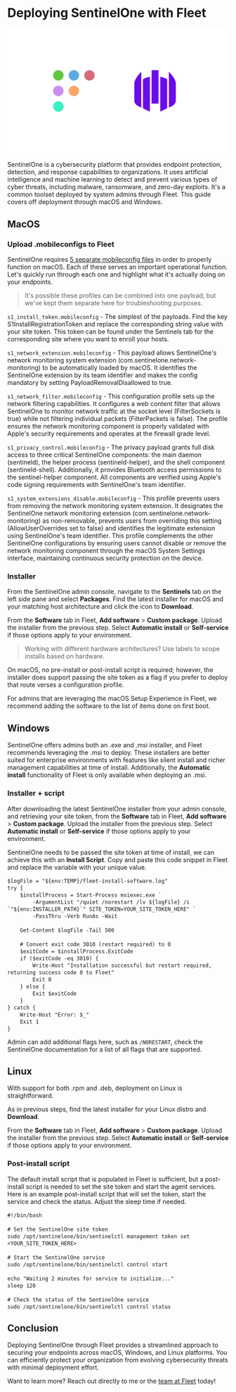 # Deploying SentinelOne with Fleet

![Fleet and SentinelOne](../website/assets/images/articles/installing-sentinel-one-with-fleet-1600x900.png)

SentinelOne is a cybersecurity platform that provides endpoint protection, detection, and response capabilities to organizations. It uses artificial intelligence and machine learning to detect and prevent various types of cyber threats, including malware, ransomware, and zero-day exploits. It's a common toolset deployed by system admins through Fleet. This guide covers off deployment through macOS and Windows.

## MacOS

### Upload .mobileconfigs to Fleet

SentinelOne requires [5 separate mobileconfig files](https://github.com/harrisonravazzolo/Bluth-Company-GitOps/tree/main/lib/macos/SentinelOne) in order to properly function on macOS. Each of these serves an important operational function. Let's quickly run through each one and highlight what it's actually doing on your endpoints.

> It's possible these profiles can be combined into one payload, but we've kept them separate here for troubleshooting purposes.

`s1_install_token.mobileconfig` - The simplest of the payloads. Find the key S1InstallRegistrationToken and replace the corresponding string value with your site token. This token can be found under the Sentinels tab for the corresponding site where you want to enroll your hosts.

`s1_network_extension.mobileconfig` - This payload allows SentinelOne's network monitoring system extension (com.sentinelone.network-monitoring) to be automatically loaded by macOS. It identifies the SentinelOne extension by its team identifier and makes the config mandatory by setting PayloadRemovalDisallowed to true.

`s1_network_filter.mobileconfig` - This configuration profile sets up the network filtering capabilities. It configures a web content filter that allows SentinelOne to monitor network traffic at the socket level (FilterSockets is true) while not filtering individual packets (FilterPackets is false). The profile ensures the network monitoring component is properly validated with Apple's security requirements and operates at the firewall grade level.

`s1_privacy_control.mobileconfig` - The privacy payload grants full disk access to three critical SentinelOne components: the main daemon (sentineld), the helper process (sentineld-helper), and the shell component (sentineld-shell). Additionally, it provides Bluetooth access permissions to the sentinel-helper component. All components are verified using Apple's code signing requirements with SentinelOne's team identifier.

`s1_system_extensions_disable.mobileconfig` - This profile prevents users from removing the network monitoring system extension. It designates the SentinelOne network monitoring extension (com.sentinelone.network-monitoring) as non-removable, prevents users from overriding this setting (AllowUserOverrides set to false) and identifies the legitimate extension using SentinelOne's team identifier. This profile complements the other SentinelOne configurations by ensuring users cannot disable or remove the network monitoring component through the macOS System Settings interface, maintaining continuous security protection on the device.

### Installer

From the SentinelOne admin console, navigate to the **Sentinels** tab on the left side pane and select **Packages**. Find the latest installer for macOS and your matching host architecture and click the icon to **Download**. 

From the **Software** tab in Fleet, **Add software** > **Custom package**. Upload the installer from the previous step. Select **Automatic install** or **Self-service** if those options apply to your environment. 

>Working with different hardware architectures? Use labels to scope installs based on hardware.
 
On macOS, no pre-install or post-install script is required; however, the installer does support passing the site token as a flag if you prefer to deploy that route verses a configuration profile.

For admins that are leveraging the macOS Setup Experience in Fleet, we recommend adding the software to the list of items done on first boot.

## Windows

SentinelOne offers admins both an .exe and .msi installer, and Fleet recommends leveraging the .msi to deploy. These installers are better suited for enterprise environments with features like silent install and richer management capabilities at time of install. Additionally, the **Automatic install** functionality of Fleet is only available when deploying an .msi.

### Installer + script

After downloading the latest SentinelOne installer from your admin console, and retrieving your site token, from the **Software** tab in Fleet, **Add software** > **Custom package**. Upload the installer from the previous step. Select **Automatic install** or **Self-service** if those options apply to your environment. 

SentinelOne needs to be passed the site token at time of install, we can achieve this with an **Install Script**. Copy and paste this code snippet in Fleet and replace the variable with your unique value.

```
$logFile = "${env:TEMP}/fleet-install-software.log"
try {
    $installProcess = Start-Process msiexec.exe `
        -ArgumentList "/quiet /norestart /lv ${logFile} /i `"${env:INSTALLER_PATH}`" SITE_TOKEN=YOUR_SITE_TOKEN_HERE" `
        -PassThru -Verb RunAs -Wait
    
    Get-Content $logFile -Tail 500
    
    # Convert exit code 3010 (restart required) to 0
    $exitCode = $installProcess.ExitCode
    if ($exitCode -eq 3010) {
        Write-Host "Installation successful but restart required, returning success code 0 to Fleet"
        Exit 0
    } else {
        Exit $exitCode
    }
} catch {
    Write-Host "Error: $_"
    Exit 1
}
```

Admin can add additional flags here, such as `/NORESTART`, check the SentinelOne documentation for a list of all flags that are supported.

## Linux

With support for both .rpm and .deb, deployment on Linux is straightforward. 

As in previous steps, find the latest installer for your Linux distro and **Download**.

From the **Software** tab in Fleet, **Add software** > **Custom package**. Upload the installer from the previous step. Select **Automatic install** or **Self-service** if those options apply to your environment.

### Post-install script

The default install script that is populated in Fleet is sufficient, but a post-install script is needed to set the site token and start the agent services. Here is an example post-install script that will set the token, start the service and check the status. Adjust the sleep time if needed.

```
#!/bin/bash

# Set the SentinelOne site token
sudo /opt/sentinelone/bin/sentinelctl management token set <YOUR_SITE_TOKEN_HERE>

# Start the SentinelOne service
sudo /opt/sentinelone/bin/sentinelctl control start

echo "Waiting 2 minutes for service to initialize..."
sleep 120

# Check the status of the SentinelOne service
sudo /opt/sentinelone/bin/sentinelctl control status
```

## Conclusion

Deploying SentinelOne through Fleet provides a streamlined approach to securing your endpoints across macOS, Windows, and Linux platforms. You can efficiently protect your organization from evolving cybersecurity threats with minimal deployment effort.

Want to learn more? Reach out directly to me or the [team at Fleet](https://fleetdm.com/contact) today!


<meta name="articleTitle" value="Deploying SentinelOne with Fleet">
<meta name="authorFullName" value="Harrison Ravazzolo">
<meta name="authorGitHubUsername" value="harrisonravazzolo">
<meta name="category" value="guides">
<meta name="publishedOn" value="2025-04-15">
<meta name="description" value="Deploying SentinelOne with Fleet">
<meta name="articleImageUrl" value="../website/assets/images/articles/installing-sentinel-one-with-fleet-1600x900.png">
